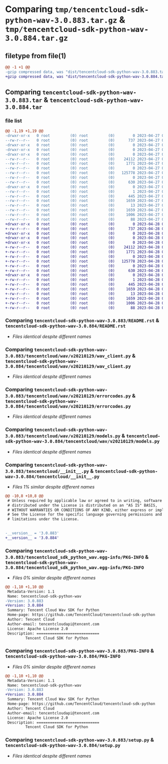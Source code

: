 # Comparing `tmp/tencentcloud-sdk-python-wav-3.0.883.tar.gz` & `tmp/tencentcloud-sdk-python-wav-3.0.884.tar.gz`

## filetype from file(1)

```diff
@@ -1 +1 @@
-gzip compressed data, was "dist/tencentcloud-sdk-python-wav-3.0.883.tar", last modified: Thu Apr 27 01:03:41 2023, max compression
+gzip compressed data, was "dist/tencentcloud-sdk-python-wav-3.0.884.tar", last modified: Fri Apr 28 02:47:50 2023, max compression
```

## Comparing `tencentcloud-sdk-python-wav-3.0.883.tar` & `tencentcloud-sdk-python-wav-3.0.884.tar`

### file list

```diff
@@ -1,19 +1,19 @@
-drwxr-xr-x   0 root         (0) root         (0)        0 2023-04-27 01:03:41.000000 tencentcloud-sdk-python-wav-3.0.883/
--rw-r--r--   0 root         (0) root         (0)      737 2023-04-27 01:03:41.000000 tencentcloud-sdk-python-wav-3.0.883/README.rst
-drwxr-xr-x   0 root         (0) root         (0)        0 2023-04-27 01:03:41.000000 tencentcloud-sdk-python-wav-3.0.883/tencentcloud/
-drwxr-xr-x   0 root         (0) root         (0)        0 2023-04-27 01:03:41.000000 tencentcloud-sdk-python-wav-3.0.883/tencentcloud/wav/
-drwxr-xr-x   0 root         (0) root         (0)        0 2023-04-27 01:03:41.000000 tencentcloud-sdk-python-wav-3.0.883/tencentcloud/wav/v20210129/
--rw-r--r--   0 root         (0) root         (0)    24112 2023-04-27 01:03:41.000000 tencentcloud-sdk-python-wav-3.0.883/tencentcloud/wav/v20210129/wav_client.py
--rw-r--r--   0 root         (0) root         (0)     1771 2023-04-27 01:03:41.000000 tencentcloud-sdk-python-wav-3.0.883/tencentcloud/wav/v20210129/errorcodes.py
--rw-r--r--   0 root         (0) root         (0)        0 2023-04-27 01:03:41.000000 tencentcloud-sdk-python-wav-3.0.883/tencentcloud/wav/v20210129/__init__.py
--rw-r--r--   0 root         (0) root         (0)   125778 2023-04-27 01:03:41.000000 tencentcloud-sdk-python-wav-3.0.883/tencentcloud/wav/v20210129/models.py
--rw-r--r--   0 root         (0) root         (0)        0 2023-04-27 01:03:41.000000 tencentcloud-sdk-python-wav-3.0.883/tencentcloud/wav/__init__.py
--rw-r--r--   0 root         (0) root         (0)      630 2023-04-27 01:03:41.000000 tencentcloud-sdk-python-wav-3.0.883/tencentcloud/__init__.py
-drwxr-xr-x   0 root         (0) root         (0)        0 2023-04-27 01:03:41.000000 tencentcloud-sdk-python-wav-3.0.883/tencentcloud_sdk_python_wav.egg-info/
--rw-r--r--   0 root         (0) root         (0)        1 2023-04-27 01:03:41.000000 tencentcloud-sdk-python-wav-3.0.883/tencentcloud_sdk_python_wav.egg-info/dependency_links.txt
--rw-r--r--   0 root         (0) root         (0)      445 2023-04-27 01:03:41.000000 tencentcloud-sdk-python-wav-3.0.883/tencentcloud_sdk_python_wav.egg-info/SOURCES.txt
--rw-r--r--   0 root         (0) root         (0)     1659 2023-04-27 01:03:41.000000 tencentcloud-sdk-python-wav-3.0.883/tencentcloud_sdk_python_wav.egg-info/PKG-INFO
--rw-r--r--   0 root         (0) root         (0)       13 2023-04-27 01:03:41.000000 tencentcloud-sdk-python-wav-3.0.883/tencentcloud_sdk_python_wav.egg-info/top_level.txt
--rw-r--r--   0 root         (0) root         (0)     1659 2023-04-27 01:03:41.000000 tencentcloud-sdk-python-wav-3.0.883/PKG-INFO
--rw-r--r--   0 root         (0) root         (0)     1006 2023-04-27 01:03:41.000000 tencentcloud-sdk-python-wav-3.0.883/setup.py
--rw-r--r--   0 root         (0) root         (0)       88 2023-04-27 01:03:41.000000 tencentcloud-sdk-python-wav-3.0.883/setup.cfg
+drwxr-xr-x   0 root         (0) root         (0)        0 2023-04-28 02:47:50.000000 tencentcloud-sdk-python-wav-3.0.884/
+-rw-r--r--   0 root         (0) root         (0)      737 2023-04-28 02:47:50.000000 tencentcloud-sdk-python-wav-3.0.884/README.rst
+drwxr-xr-x   0 root         (0) root         (0)        0 2023-04-28 02:47:50.000000 tencentcloud-sdk-python-wav-3.0.884/tencentcloud/
+drwxr-xr-x   0 root         (0) root         (0)        0 2023-04-28 02:47:50.000000 tencentcloud-sdk-python-wav-3.0.884/tencentcloud/wav/
+drwxr-xr-x   0 root         (0) root         (0)        0 2023-04-28 02:47:50.000000 tencentcloud-sdk-python-wav-3.0.884/tencentcloud/wav/v20210129/
+-rw-r--r--   0 root         (0) root         (0)    24112 2023-04-28 02:47:50.000000 tencentcloud-sdk-python-wav-3.0.884/tencentcloud/wav/v20210129/wav_client.py
+-rw-r--r--   0 root         (0) root         (0)     1771 2023-04-28 02:47:50.000000 tencentcloud-sdk-python-wav-3.0.884/tencentcloud/wav/v20210129/errorcodes.py
+-rw-r--r--   0 root         (0) root         (0)        0 2023-04-28 02:47:50.000000 tencentcloud-sdk-python-wav-3.0.884/tencentcloud/wav/v20210129/__init__.py
+-rw-r--r--   0 root         (0) root         (0)   125778 2023-04-28 02:47:50.000000 tencentcloud-sdk-python-wav-3.0.884/tencentcloud/wav/v20210129/models.py
+-rw-r--r--   0 root         (0) root         (0)        0 2023-04-28 02:47:50.000000 tencentcloud-sdk-python-wav-3.0.884/tencentcloud/wav/__init__.py
+-rw-r--r--   0 root         (0) root         (0)      630 2023-04-28 02:47:50.000000 tencentcloud-sdk-python-wav-3.0.884/tencentcloud/__init__.py
+drwxr-xr-x   0 root         (0) root         (0)        0 2023-04-28 02:47:50.000000 tencentcloud-sdk-python-wav-3.0.884/tencentcloud_sdk_python_wav.egg-info/
+-rw-r--r--   0 root         (0) root         (0)        1 2023-04-28 02:47:50.000000 tencentcloud-sdk-python-wav-3.0.884/tencentcloud_sdk_python_wav.egg-info/dependency_links.txt
+-rw-r--r--   0 root         (0) root         (0)      445 2023-04-28 02:47:50.000000 tencentcloud-sdk-python-wav-3.0.884/tencentcloud_sdk_python_wav.egg-info/SOURCES.txt
+-rw-r--r--   0 root         (0) root         (0)     1659 2023-04-28 02:47:50.000000 tencentcloud-sdk-python-wav-3.0.884/tencentcloud_sdk_python_wav.egg-info/PKG-INFO
+-rw-r--r--   0 root         (0) root         (0)       13 2023-04-28 02:47:50.000000 tencentcloud-sdk-python-wav-3.0.884/tencentcloud_sdk_python_wav.egg-info/top_level.txt
+-rw-r--r--   0 root         (0) root         (0)     1659 2023-04-28 02:47:50.000000 tencentcloud-sdk-python-wav-3.0.884/PKG-INFO
+-rw-r--r--   0 root         (0) root         (0)     1006 2023-04-28 02:47:50.000000 tencentcloud-sdk-python-wav-3.0.884/setup.py
+-rw-r--r--   0 root         (0) root         (0)       88 2023-04-28 02:47:50.000000 tencentcloud-sdk-python-wav-3.0.884/setup.cfg
```

### Comparing `tencentcloud-sdk-python-wav-3.0.883/README.rst` & `tencentcloud-sdk-python-wav-3.0.884/README.rst`

 * *Files identical despite different names*

### Comparing `tencentcloud-sdk-python-wav-3.0.883/tencentcloud/wav/v20210129/wav_client.py` & `tencentcloud-sdk-python-wav-3.0.884/tencentcloud/wav/v20210129/wav_client.py`

 * *Files identical despite different names*

### Comparing `tencentcloud-sdk-python-wav-3.0.883/tencentcloud/wav/v20210129/errorcodes.py` & `tencentcloud-sdk-python-wav-3.0.884/tencentcloud/wav/v20210129/errorcodes.py`

 * *Files identical despite different names*

### Comparing `tencentcloud-sdk-python-wav-3.0.883/tencentcloud/wav/v20210129/models.py` & `tencentcloud-sdk-python-wav-3.0.884/tencentcloud/wav/v20210129/models.py`

 * *Files identical despite different names*

### Comparing `tencentcloud-sdk-python-wav-3.0.883/tencentcloud/__init__.py` & `tencentcloud-sdk-python-wav-3.0.884/tencentcloud/__init__.py`

 * *Files 1% similar despite different names*

```diff
@@ -10,8 +10,8 @@
 # Unless required by applicable law or agreed to in writing, software
 # distributed under the License is distributed on an "AS IS" BASIS,
 # WITHOUT WARRANTIES OR CONDITIONS OF ANY KIND, either express or implied.
 # See the License for the specific language governing permissions and
 # limitations under the License.
 
 
-__version__ = '3.0.883'
+__version__ = '3.0.884'
```

### Comparing `tencentcloud-sdk-python-wav-3.0.883/tencentcloud_sdk_python_wav.egg-info/PKG-INFO` & `tencentcloud-sdk-python-wav-3.0.884/tencentcloud_sdk_python_wav.egg-info/PKG-INFO`

 * *Files 0% similar despite different names*

```diff
@@ -1,10 +1,10 @@
 Metadata-Version: 1.1
 Name: tencentcloud-sdk-python-wav
-Version: 3.0.883
+Version: 3.0.884
 Summary: Tencent Cloud Wav SDK for Python
 Home-page: https://github.com/TencentCloud/tencentcloud-sdk-python
 Author: Tencent Cloud
 Author-email: tencentcloudapi@tencent.com
 License: Apache License 2.0
 Description: ============================
         Tencent Cloud SDK for Python
```

### Comparing `tencentcloud-sdk-python-wav-3.0.883/PKG-INFO` & `tencentcloud-sdk-python-wav-3.0.884/PKG-INFO`

 * *Files 0% similar despite different names*

```diff
@@ -1,10 +1,10 @@
 Metadata-Version: 1.1
 Name: tencentcloud-sdk-python-wav
-Version: 3.0.883
+Version: 3.0.884
 Summary: Tencent Cloud Wav SDK for Python
 Home-page: https://github.com/TencentCloud/tencentcloud-sdk-python
 Author: Tencent Cloud
 Author-email: tencentcloudapi@tencent.com
 License: Apache License 2.0
 Description: ============================
         Tencent Cloud SDK for Python
```

### Comparing `tencentcloud-sdk-python-wav-3.0.883/setup.py` & `tencentcloud-sdk-python-wav-3.0.884/setup.py`

 * *Files identical despite different names*

